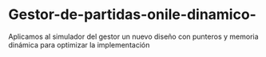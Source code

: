 # Gestor-de-partidas-onile-dinamico-
Aplicamos al simulador del gestor un nuevo diseño con punteros y memoria dinámica para optimizar la implementación
